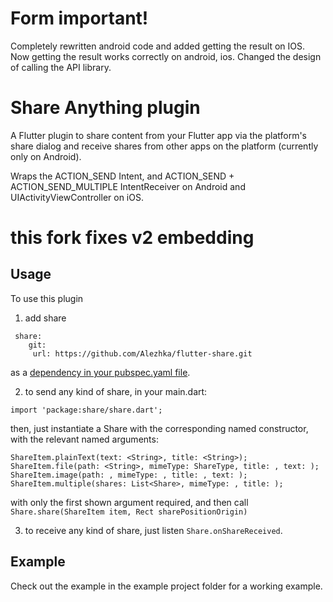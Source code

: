 # Form important!
Completely rewritten android code and added getting the result on IOS.
Now getting the result works correctly on android, ios.
Changed the design of calling the API library.

# Share Anything plugin

A Flutter plugin to share content from your Flutter app via the platform's share dialog and receive shares from other apps on the platform (currently only on Android).  

Wraps the ACTION_SEND Intent, and ACTION_SEND + ACTION_SEND_MULTIPLE IntentReceiver on Android
 and UIActivityViewController on iOS.

# this fork fixes v2 embedding

## Usage

To use this plugin

1. add share
```
 share:
    git:
     url: https://github.com/Alezhka/flutter-share.git
```
 as a [dependency in your pubspec.yaml file](https://flutter.io/platform-plugins/).

2. to send any kind of share, in your main.dart:
```
import 'package:share/share.dart';
```
 then, just instantiate a Share with the corresponding named constructor, with the relevant named arguments:
```
ShareItem.plainText(text: <String>, title: <String>);
ShareItem.file(path: <String>, mimeType: ShareType, title: , text: );
ShareItem.image(path: , mimeType: , title: , text: );
ShareItem.multiple(shares: List<Share>, mimeType: , title: );
```
with only the first shown argument required,
and then call `Share.share(ShareItem item, Rect sharePositionOrigin)`

3. to receive any kind of share, just listen `Share.onShareReceived`.

## Example

Check out the example in the example project folder for a working example.